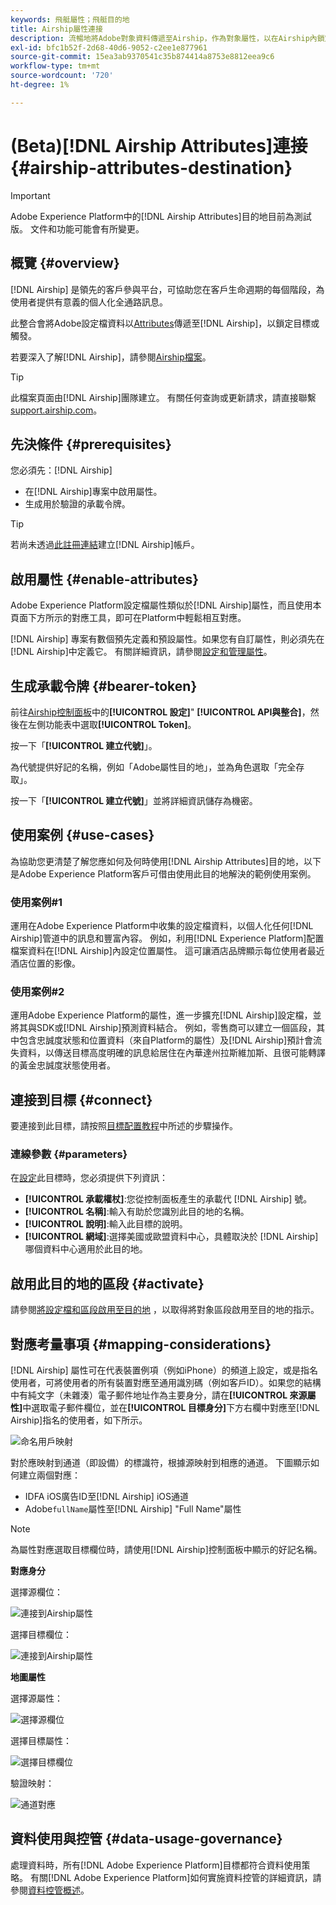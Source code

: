 ```yaml
---
keywords: 飛艇屬性；飛艇目的地
title: Airship屬性連接
description: 流暢地將Adobe對象資料傳遞至Airship，作為對象屬性，以在Airship內鎖定目標。
exl-id: bfc1b52f-2d68-40d6-9052-c2ee1e877961
source-git-commit: 15ea3ab9370541c35b874414a8753e8812eea9c6
workflow-type: tm+mt
source-wordcount: '720'
ht-degree: 1%

---
```


# (Beta)[!DNL Airship Attributes]連接 {#airship-attributes-destination}

>[!IMPORTANT]
>
>Adobe Experience Platform中的[!DNL Airship Attributes]目的地目前為測試版。 文件和功能可能會有所變更。

## 概覽 {#overview}

[!DNL Airship] 是領先的客戶參與平台，可協助您在客戶生命週期的每個階段，為使用者提供有意義的個人化全通路訊息。

此整合會將Adobe設定檔資料以[Attributes](https://docs.airship.com/guides/audience/attributes/)傳遞至[!DNL Airship]，以鎖定目標或觸發。

若要深入了解[!DNL Airship]，請參閱[Airship檔案](https://docs.airship.com)。

>[!TIP]
>
>此檔案頁面由[!DNL Airship]團隊建立。 有關任何查詢或更新請求，請直接聯繫[support.airship.com](https://support.airship.com/)。

## 先決條件 {#prerequisites}

您必須先：[!DNL Airship]

* 在[!DNL Airship]專案中啟用屬性。
* 生成用於驗證的承載令牌。

>[!TIP]
>
>若尚未透過[此註冊連結](https://go.airship.eu/accounts/register/plan/starter/)建立[!DNL Airship]帳戶。

## 啟用屬性 {#enable-attributes}

Adobe Experience Platform設定檔屬性類似於[!DNL Airship]屬性，而且使用本頁面下方所示的對應工具，即可在Platform中輕鬆相互對應。

[!DNL Airship] 專案有數個預先定義和預設屬性。如果您有自訂屬性，則必須先在[!DNL Airship]中定義它。 有關詳細資訊，請參閱[設定和管理屬性](https://docs.airship.com/tutorials/audience/attributes/)。

## 生成承載令牌 {#bearer-token}

前往[Airship控制面板](https://go.airship.com)中的&#x200B;**[!UICONTROL 設定]**&quot; **[!UICONTROL API與整合]**，然後在左側功能表中選取&#x200B;**[!UICONTROL Token]**。

按一下「**[!UICONTROL 建立代號]**」。

為代號提供好記的名稱，例如「Adobe屬性目的地」，並為角色選取「完全存取」。

按一下「**[!UICONTROL 建立代號]**」並將詳細資訊儲存為機密。

## 使用案例 {#use-cases}

為協助您更清楚了解您應如何及何時使用[!DNL Airship Attributes]目的地，以下是Adobe Experience Platform客戶可借由使用此目的地解決的範例使用案例。

### 使用案例#1

運用在Adobe Experience Platform中收集的設定檔資料，以個人化任何[!DNL Airship]管道中的訊息和豐富內容。 例如，利用[!DNL Experience Platform]配置檔案資料在[!DNL Airship]內設定位置屬性。 這可讓酒店品牌顯示每位使用者最近酒店位置的影像。

### 使用案例#2

運用Adobe Experience Platform的屬性，進一步擴充[!DNL Airship]設定檔，並將其與SDK或[!DNL Airship]預測資料結合。 例如，零售商可以建立一個區段，其中包含忠誠度狀態和位置資料（來自Platform的屬性）及[!DNL Airship]預計會流失資料，以傳送目標高度明確的訊息給居住在內華達州拉斯維加斯、且很可能轉譯的黃金忠誠度狀態使用者。

## 連接到目標 {#connect}

要連接到此目標，請按照[目標配置教程](../../ui/connect-destination.md)中所述的步驟操作。

### 連線參數 {#parameters}

在[設定](../../ui/connect-destination.md)此目標時，您必須提供下列資訊：

* **[!UICONTROL 承載權杖]**:您從控制面板產生的承載代 [!DNL Airship] 號。
* **[!UICONTROL 名稱]**:輸入有助於您識別此目的地的名稱。
* **[!UICONTROL 說明]**:輸入此目標的說明。
* **[!UICONTROL 網域]**:選擇美國或歐盟資料中心，具體取決於 [!DNL Airship] 哪個資料中心適用於此目的地。

## 啟用此目的地的區段 {#activate}

請參閱[將設定檔和區段啟用至目的地](../../ui/activate-destinations.md) ，以取得將對象區段啟用至目的地的指示。

## 對應考量事項 {#mapping-considerations}

[!DNL Airship] 屬性可在代表裝置例項（例如iPhone）的頻道上設定，或是指名使用者，可將使用者的所有裝置對應至通用識別碼（例如客戶ID）。如果您的結構中有純文字（未雜湊）電子郵件地址作為主要身分，請在&#x200B;**[!UICONTROL 來源屬性]**&#x200B;中選取電子郵件欄位，並在&#x200B;**[!UICONTROL 目標身分]**&#x200B;下方右欄中對應至[!DNL Airship]指名的使用者，如下所示。

![命名用戶映射](../../assets/catalog/mobile-engagement/airship/mapping.png)

對於應映射到通道（即設備）的標識符，根據源映射到相應的通道。 下圖顯示如何建立兩個對應：

* IDFA iOS廣告ID至[!DNL Airship] iOS通道
* Adobe`fullName`屬性至[!DNL Airship] &quot;Full Name&quot;屬性

>[!NOTE]
>
>為屬性對應選取目標欄位時，請使用[!DNL Airship]控制面板中顯示的好記名稱。

**對應身分**

選擇源欄位：

![連接到Airship屬性](../../assets/catalog/mobile-engagement/airship/select-source-identity.png)

選擇目標欄位：

![連接到Airship屬性](../../assets/catalog/mobile-engagement/airship/select-target-identity.png)

**地圖屬性**

選擇源屬性：

![選擇源欄位](../../assets/catalog/mobile-engagement/airship/select-source-attributes.png)

選擇目標屬性：

![選擇目標欄位](../../assets/catalog/mobile-engagement/airship/select-target-attribute.png)

驗證映射：

![通道對應](../../assets/catalog/mobile-engagement/airship/mapping.png)


## 資料使用與控管 {#data-usage-governance}

處理資料時，所有[!DNL Adobe Experience Platform]目標都符合資料使用策略。 有關[!DNL Adobe Experience Platform]如何實施資料控管的詳細資訊，請參閱[資料控管概述](../../../data-governance/home.md)。
